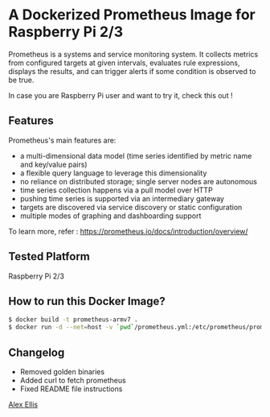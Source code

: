 # A Dockerized Prometheus Image for Raspberry Pi 2/3

Prometheus is a systems and service monitoring system. It collects metrics from configured targets at given intervals, evaluates rule expressions, displays the results, and can trigger alerts if some condition is observed to be true.

In case you are Raspberry Pi user and want to try it, check this out !

Features
-------------

Prometheus's main features are:

   -  a multi-dimensional data model (time series identified by metric name and key/value pairs)
   - a flexible query language to leverage this dimensionality
   - no reliance on distributed storage; single server nodes are autonomous
   - time series collection happens via a pull model over HTTP
   - pushing time series is supported via an intermediary gateway
   - targets are discovered via service discovery or static configuration
   - multiple modes of graphing and dashboarding support

To learn more, refer : https://prometheus.io/docs/introduction/overview/

Tested Platform
--------------------

Raspberry Pi 2/3


How to run this Docker Image?
----------------------------------------

```sh
$ docker build -t prometheus-armv7 .
$ docker run -d --net=host -v `pwd`/prometheus.yml:/etc/prometheus/prometheus.yml prometheus-armv7
```

Changelog
---------------

* Removed golden binaries
* Added curl to fetch prometheus
* Fixed README file instructions

[Alex Ellis](https://twitter.com/alexellisuk/)
